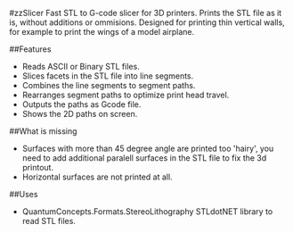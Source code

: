#zzSlicer
Fast STL to G-code slicer for 3D printers. Prints the STL file as it is, without additions or ommisions. Designed for printing thin vertical walls, for example to print the wings of a model airplane.

##Features
* Reads ASCII or Binary STL files.
* Slices facets in the STL file into line segments.
* Combines the line segments to segment paths.
* Rearranges segment paths to optimize print head travel.
* Outputs the paths as Gcode file.
* Shows the 2D paths on screen.

##What is missing
* Surfaces with more than 45 degree angle are printed too 'hairy', you need to add additional paralell surfaces in the STL file to fix the 3d printout.
* Horizontal surfaces are not printed at all.

##Uses
* QuantumConcepts.Formats.StereoLithography STLdotNET library to read STL files.